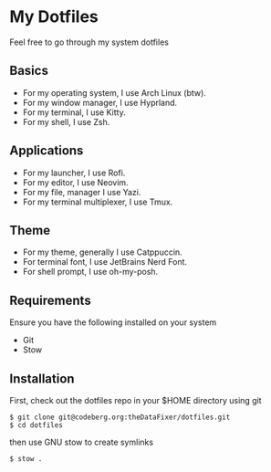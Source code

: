 # My Dotfiles

Feel free to go through my system dotfiles

## Basics

- For my operating system, I use Arch Linux (btw).
- For my window manager, I use Hyprland.
- For my terminal, I use Kitty.
- For my shell, I use Zsh.

## Applications

- For my launcher, I use Rofi.
- For my editor, I use Neovim.
- For my file, manager I use Yazi.
- For my terminal multiplexer, I use Tmux.

## Theme

- For my theme, generally I use Catppuccin.
- For terminal font, I use JetBrains Nerd Font.
- For shell prompt, I use oh-my-posh.

## Requirements

Ensure you have the following installed on your system

- Git
- Stow

## Installation

First, check out the dotfiles repo in your $HOME directory using git

```
$ git clone git@codeberg.org:theDataFixer/dotfiles.git
$ cd dotfiles
```

then use GNU stow to create symlinks

```
$ stow .
```
